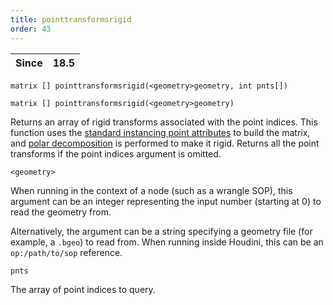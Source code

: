 ```yaml
---
title: pointtransformsrigid
order: 43
---
```

| Since | 18.5 |
| --- | --- |

`matrix [] pointtransformsrigid(<geometry>geometry, int pnts[])`

`matrix [] pointtransformsrigid(<geometry>geometry)`

Returns an array of rigid transforms associated with the point indices.
This function uses the [standard instancing point attributes](../../copy/instanceattrs.html) to build the matrix, and [polar decomposition](polardecomp.html "Computes the polar decomposition of a matrix.") is performed to make it rigid.
Returns all the point transforms if the point indices argument is omitted.

`<geometry>`

When running in the context of a node (such as a wrangle SOP), this argument can be an integer representing the input number (starting at 0) to read the geometry from.

Alternatively, the argument can be a string specifying a geometry file (for example, a `.bgeo`) to read from. When running inside Houdini, this can be an `op:/path/to/sop` reference.

`pnts`

The array of point indices to query.
